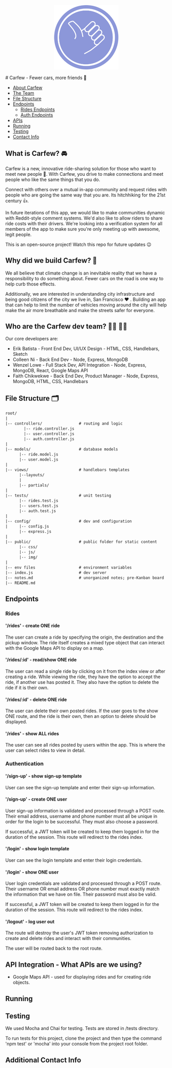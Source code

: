 <p align="center">
    <img src="public/img/favicon_carfew.png"
         alt="Carfew Favicon"
         width="200" />
</p>
# Carfew - Fewer cars, more friends 🤝

* [About Carfew](https://github.com/carfew/carfew/tree/dev#what-is-carfew-)
* [The Team](https://github.com/carfew/carfew/tree/dev#who-are-the-carfew-dev-team--)
* [File Structure](https://github.com/carfew/carfew/tree/dev#file-structure-)
* [Endpoints](https://github.com/carfew/carfew/tree/dev#endpoints)
  * [Rides Endpoints](https://github.com/carfew/carfew/tree/dev#rides)
  * [Auth Endpoints](https://github.com/carfew/carfew/tree/dev#authentication)
* [APIs](https://github.com/carfew/carfew/tree/dev#api-integration---what-apis-are-we-using)
* [Running](https://github.com/carfew/carfew/tree/dev#running)
* [Testing](https://github.com/carfew/carfew/tree/dev#testing)
* [Contact Info](https://github.com/carfew/carfew/tree/dev#additional-contact-info)

## What is Carfew? 🚘
Carfew is a new, innovative ride-sharing solution for those who want to meet new people 👋. With Carfew, you drive to make connections and meet people who like the same things that you do.

Connect with others over a mutual in-app community and request rides with people who are going the same way that you are. Its hitchhiking for the 21st century 👍.

In future iterations of this app, we would like to make communities dynamic with Reddit-style comment systems. We'd also like to allow riders to share ride costs with their drivers. We're looking into a verification system for all members of the app to make sure you're only meeting up with awesome, legit people.

This is an open-source project! Watch this repo for future updates 😉

## Why did we build Carfew? 🚗
We all believe that climate change is an inevitable reality that we have a responsibility to do something about. Fewer cars on the road is one way to help curb those effects.

Additionally, we are interested in understanding city infrastructure and being good citizens of the city we live in, San Francisco ❤️ . Building an app that can help to limit the number of vehicles moving around the city will help make the air more breathable and make the streets safer for everyone.

## Who are the Carfew dev team? 👩‍💻 👨‍💻
Our core developers are:
- Erik Batista - Front End Dev, UI/UX Design - HTML, CSS, Handlebars, Sketch
- Colleen Ni - Back End Dev - Node, Express, MongoDB
- Wenzel Lowe - Full Stack Dev, API Integration - Node, Express, MongoDB, React, Google Maps API
- Faith Chikwekwe - Back End Dev, Product Manager - Node, Express, MongoDB, HTML, CSS, Handlebars


## File Structure 🗂
```
root/
|
|-- controllers/                # routing and logic
        |-- ride.controller.js
        |-- user.controller.js
        |-- auth.controller.js
|
|-- models/                     # database models
      |-- ride.model.js
      |-- user.model.js
|
|-- views/                      # handlebars templates
      |--layouts/
      |
      |-- partials/
|
|-- tests/                      # unit testing
      |-- rides.test.js
      |-- users.test.js
      |-- auth.test.js
|
|-- config/                     # dev and configuration
|     |-- config.js
      |-- express.js
|
|-- public/                     # public folder for static content
      |-- css/
      |-- js/
      |-- img/
|
|-- env files                   # environment variables
|-- index.js                    # dev server
|-- notes.md                    # unorganized notes; pre-Kanban board
|-- README.md
```

## Endpoints
### Rides
#### '/rides' - create ONE ride
The user can create a ride by specifying the origin, the destination and the pickup window. The ride itself creates a mixed type object that can interact with the Google Maps API to display on a map.

#### '/rides/:id' - read/show ONE ride
The user can read a single ride by clicking on it from the index view or after creating a ride. While viewing the ride, they have the option to accept the ride, if another use has posted it. They also have the option to delete the ride if it is their own.

#### '/rides/:id' - delete ONE ride
The user can delete their own posted rides. If the user goes to the show ONE route, and the ride is their own, then an option to delete should be displayed.

#### '/rides' - show ALL rides
The user can see all rides posted by users within the app. This is where the user can select rides to view in detail.

### Authentication
#### '/sign-up' - show sign-up template
User can see the sign-up template and enter their sign-up information.

#### '/sign-up' - create ONE user
User sign-up information is validated and processed through a POST route. Their email address, username and phone number must all be unique in order for the login to be successful. They must also choose a password.

If successful, a JWT token will be created to keep them logged in for the duration of the session. This route will redirect to the rides index.

#### '/login' - show login template
User can see the login template and enter their login credentials.

#### '/login' - show ONE user
User login credentials are validated and processed through a POST route. Their username OR email address OR phone number must exactly match the information that we have on file. Their password must also be valid.

If successful, a JWT token will be created to keep them logged in for the duration of the session. This route will redirect to the rides index.

#### '/logout' - log user out
The route will destroy the user's JWT token removing authorization to create and delete rides and interact with their communities.

The user will be routed back to the root route.

## API Integration - What APIs are we using?
- Google Maps API - used for displaying rides and for creating ride objects.

## Running

## Testing
We used Mocha and Chai for testing. Tests are stored in /tests directory.

To run tests for this project, clone the project and then type the command 'npm test' or 'mocha' into your console from the project root folder.

## Additional Contact Info
